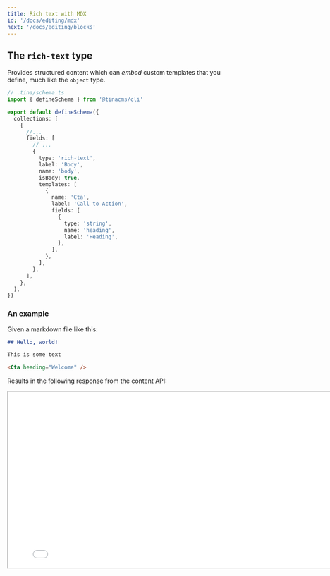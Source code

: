 ```yaml
---
title: Rich text with MDX
id: '/docs/editing/mdx'
next: '/docs/editing/blocks'
---
```


## The `rich-text` type

Provides structured content which can _embed_ custom templates that you define, much like the `object` type.

```ts
// .tina/schema.ts
import { defineSchema } from '@tinacms/cli'

export default defineSchema({
  collections: [
    {
      //...
      fields: [
        // ...
        {
          type: 'rich-text',
          label: 'Body',
          name: 'body',
          isBody: true,
          templates: [
            {
              name: 'Cta',
              label: 'Call to Action',
              fields: [
                {
                  type: 'string',
                  name: 'heading',
                  label: 'Heading',
                },
              ],
            },
          ],
        },
      ],
    },
  ],
})
```

### An example

Given a markdown file like this:

```md
## Hello, world!

This is some text

<Cta heading="Welcome" />
```

Results in the following response from the content API:

<iframe loading="lazy" src="/api/graphiql/?query=%7B%0A%20%20getPostDocument(relativePath%3A%20%22voteForPedro.json%22)%20%7B%0A%20%20%20%20data%20%7B%0A%20%20%20%20%20%20body%0A%20%20%20%20%7D%0A%20%20%7D%0A%7D" width="800" height="400" />

> Notice the `body` response, it's a structured object instead of a string!

## `<TinaMarkdown>`

Since the value for `rich-text` is a structured `object` instead of a `string`, rendering it out to your page requires more work. We've provided a special component which is super lightweight and can used directly in your code.

### Usage

```ts
// my-page.js
import { TinaMarkdown } from 'tinacms/dist/rich-text'

// The `props` here are identical to the respective template "fields"
const Cta = props => {
  return (
    <div>
      {props.heading}
    </div>
  )
}

// Be sure to provide the appropriate components for each template you define
const components = {
  Cta: Cta
}

export default function MyPage = (props) => {
  return (
    <div>
      <TinaMarkdown components={components} content={props.body} />
    </div>
  )
}

```

```ts
type TinaMarkdown = ({
  // The rich-text data returned from the content API
  content: TinaMarkdownContent
  /**
   * Any templates provided in the rich-text field.
   * Optionally, most elements (ex. <a>) can also
   * be overridden
   */
  components?: Components<{}>
}) => JSX.Element
```

## Differences from other MDX implementations

If you've worked with MDX before, you know that there's usually a _compilation_ step which turns your `.mdx` file into JavaScript code.
This works really well for developers who can access their files directly, but it creates problems when editing content from a rich-text interface.
With Tina, we're leveraging a subset of MDX to enable what's most important to content editors, and in doing so it's necessary to narrow the scope
of what's supported:

### All JSX must be registered as a `template`

In the above example, if you failed to add the `Cta` _template_ in your schema definition, you would receive an error:

```
Found unregistered JSX or HTML: <Cta>. Please ensure all structured elements have been registered with your schema.
```

### All content must be _serializable_

When we say serializable, we mean that they must not be JavaScript expressions that would need to be executed at any point.

- No support for `import`/`export`
- No support for JavaScript expressions (eg. `const a = 2`, `console.log("Hello")`)

For example:

```md
## Today is {new Date().toLocaleString()}
```

This expression will be ignored, instead register a "Date" `template`:

```md
## Today is <Date />
```

Then you can create a `Date` component which returns `new Date().toLocaleString()` under the hood.

### You _must_ supply the appropriate `components` yourself

Traditionally, MDX will compile whatever components you `import` so they're in scope when it's time to render your content.
But with Tina, MDX is completely decoupled from your JavaScript so it's up to you to ensure that for every `template` in your `rich-text` definition, there's an equivalent `component` in your `<TinaMarkdown>` component.
